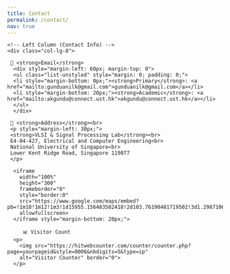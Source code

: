 ```yaml
---
title: Contact
permalink: /contact/
nav: true
---
```


<div class="container mt-4">
  <div class="row">
    
    <!-- Left Column (Contact Info) -->
    <div class="col-lg-8"> 
    
     📧 <strong>Email</strong>
      <div style="margin-left: 60px; margin-top: 0">
      <ul class="list-unstyled" style="margin: 0; padding: 0;">
      <li style="margin-bottom: 0px;"><strong>Primary</strong>: <a href="mailto:gunduanilk@gmail.com">gunduanilk@gmail.com</a></li>
      <li style="margin-bottom: 20px;"><strong>Academic</strong>: <a href="mailto:akgundu@connect.ust.hk">akgundu@connect.ust.hk</a></li>
      </ul>
      </div>
      
     📍 <strong>Address</strong><br>
     <p style="margin-left: 30px;">
     <strong>VLSI & Signal Processing Lab</strong><br>
     E4-04-427, Electrical and Computer Engineering<br>
     National University of Singapore<br>
     Lower Kent Ridge Road, Singapore 119077
     </p>
     
      <iframe 
        width="100%" 
        height="300" 
        frameborder="0" 
        style="border:0" 
        src="https://www.google.com/maps/embed?pb=!1m18!1m12!1m3!1d15955.156483502418!2d103.76190481719502!3d1.298710691362867!2m3!1f0!2f0!3f0!3m2!1i1024!2i768!4f13.1!3m3!1m2!1s0x31da1a059f0a1c7b%3A0x3082a6b2b015b427!2sNational%20University%20of%20Singapore!5e0!3m2!1sen!2ssg!4v1700000000000"
        allowfullscreen>
      </iframe style="margin-bottom: 20px;">  

         📊 Visitor Count
      <p>
        <img src="https://hitwebcounter.com/counter/counter.php?page=yourpageid&style=0006&nbdigits=5&type=ip" 
        alt="Visitor Counter" border="0">
      </p>

